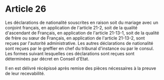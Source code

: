 # Article 26

<p>Les déclarations de nationalité souscrites en raison soit du mariage avec un conjoint français, en application de l'article 21-2, soit de la qualité d'ascendant de Français, en application de l'article 21-13-1, soit de la qualité de frère ou sœur de Français, en application de l'article 21-13-2, sont reçues par l'autorité administrative. Les autres déclarations de nationalité sont reçues par le greffier en chef du tribunal d'instance ou par le consul. Les formes suivant lesquelles ces déclarations sont reçues sont déterminées par décret en Conseil d'Etat. </p><p>Il en est délivré récépissé après remise des pièces nécessaires à la preuve de leur recevabilité.</p>
